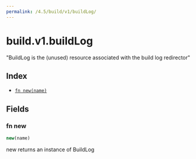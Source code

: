 ```yaml
---
permalink: /4.5/build/v1/buildLog/
---
```


# build.v1.buildLog

"BuildLog is the (unused) resource associated with the build log redirector"

## Index

* [`fn new(name)`](#fn-new)

## Fields

### fn new

```ts
new(name)
```

new returns an instance of BuildLog
